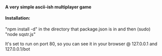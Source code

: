 #### A very simple ascii-ish multiplayer game

#### Installation:

"npm install -d" in the directory that package.json is in and then (sudo) "node sqstr.js"

It's set to run on port 80, so you can see it in your browser @ 127.0.0.1 and 127.0.0.1/bot
